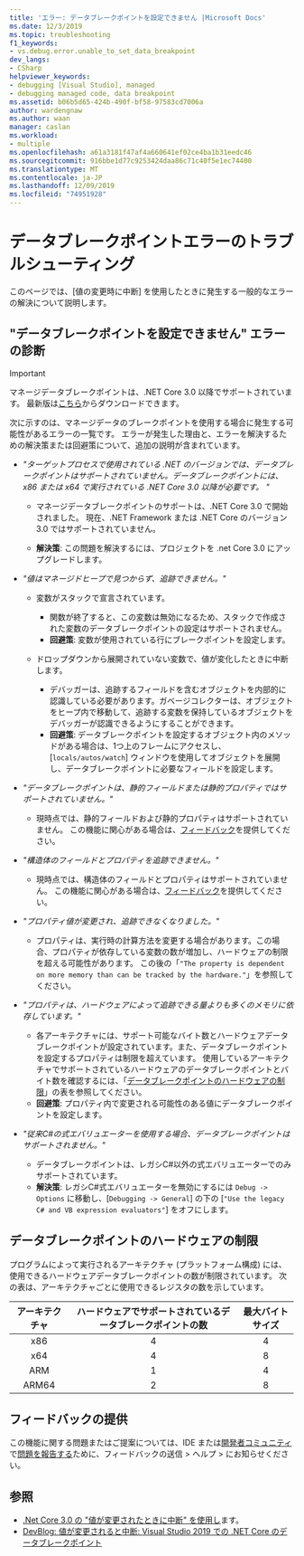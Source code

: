 ```yaml
---
title: 'エラー: データブレークポイントを設定できません |Microsoft Docs'
ms.date: 12/3/2019
ms.topic: troubleshooting
f1_keywords:
- vs.debug.error.unable_to_set_data_breakpoint
dev_langs:
- CSharp
helpviewer_keywords:
- debugging [Visual Studio], managed
- debugging managed code, data breakpoint
ms.assetid: b06b5d65-424b-490f-bf58-97583cd7006a
author: wardengnaw
ms.author: waan
manager: caslan
ms.workload:
- multiple
ms.openlocfilehash: a61a3181f47af4a660641ef02ce4ba1b31eedc46
ms.sourcegitcommit: 916bbe1d77c9253424daa86c71c40f5e1ec74400
ms.translationtype: MT
ms.contentlocale: ja-JP
ms.lasthandoff: 12/09/2019
ms.locfileid: "74951928"
---
```

# <a name="troubleshooting-data-breakpoint-errors"></a>データブレークポイントエラーのトラブルシューティング
このページでは、[値の変更時に中断] を使用したときに発生する一般的なエラーの解決について説明します。

## <a name="diagnosing-unable-to-set-data-breakpoint-errors"></a>"データブレークポイントを設定できません" エラーの診断
> [!IMPORTANT]
> マネージデータブレークポイントは、.NET Core 3.0 以降でサポートされています。 最新版は[こちら](https://dotnet.microsoft.com/download)からダウンロードできます。

次に示すのは、マネージデータのブレークポイントを使用する場合に発生する可能性があるエラーの一覧です。 エラーが発生した理由と、エラーを解決するための解決策または回避策について、追加の説明が含まれています。

- *"ターゲットプロセスで使用されている .NET のバージョンでは、データブレークポイントはサポートされていません。データブレークポイントには、x86 または x64 で実行されている .NET Core 3.0 以降が必要です。 "*

    - マネージデータブレークポイントのサポートは、.NET Core 3.0 で開始されました。 現在、.NET Framework または .NET Core のバージョン3.0 ではサポートされていません。 
    
    - **解決策**: この問題を解決するには、プロジェクトを .net Core 3.0 にアップグレードします。

- *"値はマネージドヒープで見つからず、追跡できません。"*
    - 変数がスタックで宣言されています。
        - 関数が終了すると、この変数は無効になるため、スタックで作成された変数のデータブレークポイントの設定はサポートされません。
        - **回避策**: 変数が使用されている行にブレークポイントを設定します。

    - ドロップダウンから展開されていない変数で、値が変化したときに中断します。
        - デバッガーは、追跡するフィールドを含むオブジェクトを内部的に認識している必要があります。ガベージコレクターは、オブジェクトをヒープ内で移動して、追跡する変数を保持しているオブジェクトをデバッガーが認識できるようにすることができます。 
        - **回避策**: データブレークポイントを設定するオブジェクト内のメソッドがある場合は、1つ上のフレームにアクセスし、[`locals/autos/watch`] ウィンドウを使用してオブジェクトを展開し、データブレークポイントに必要なフィールドを設定します。

- *"データブレークポイントは、静的フィールドまたは静的プロパティではサポートされていません。"*
    
    - 現時点では、静的フィールドおよび静的プロパティはサポートされていません。 この機能に関心がある場合は、[フィードバック](#provide-feedback)を提供してください。

- *"構造体のフィールドとプロパティを追跡できません。"*

    - 現時点では、構造体のフィールドとプロパティはサポートされていません。 この機能に関心がある場合は、[フィードバック](#provide-feedback)を提供してください。

- *"プロパティ値が変更され、追跡できなくなりました。"*

    - プロパティは、実行時の計算方法を変更する場合があります。この場合、プロパティが依存している変数の数が増加し、ハードウェアの制限を超える可能性があります。 この後の「`"The property is dependent on more memory than can be tracked by the hardware."`」を参照してください。

- *"プロパティは、ハードウェアによって追跡できる量よりも多くのメモリに依存しています。"*
    
    - 各アーキテクチャには、サポート可能なバイト数とハードウェアデータブレークポイントが設定されています。また、データブレークポイントを設定するプロパティは制限を超えています。 使用しているアーキテクチャでサポートされているハードウェアのデータブレークポイントとバイト数を確認するには、「[データブレークポイントのハードウェアの制限](#data-breakpoint-hardware-limitations)」の表を参照してください。 
    - **回避策**: プロパティ内で変更される可能性のある値にデータブレークポイントを設定します。

- *"従来C#の式エバリュエーターを使用する場合、データブレークポイントはサポートされません。"*

    - データブレークポイントは、レガシC#以外の式エバリュエーターでのみサポートされています。 
    - **解決策**: レガシC#式エバリュエーターを無効にするには `Debug -> Options` に移動し、[`Debugging -> General`] の下の [`"Use the legacy C# and VB expression evaluators"`] をオフにします。

## <a name="data-breakpoint-hardware-limitations"></a>データブレークポイントのハードウェアの制限

プログラムによって実行されるアーキテクチャ (プラットフォーム構成) には、使用できるハードウェアデータブレークポイントの数が制限されています。 次の表は、アーキテクチャごとに使用できるレジスタの数を示しています。

| アーキテクチャ | ハードウェアでサポートされているデータブレークポイントの数 | 最大バイトサイズ|
| :-------------: |:-------------:| :-------------:|
| x86 | 4 | 4 |
| x64 | 4 | 8 |
| ARM | 1 | 4 |
| ARM64 | 2 | 8 |

## <a name="provide-feedback"></a>フィードバックの提供
この機能に関する問題またはご提案については、IDE または[開発者コミュニティ](https://developercommunity.visualstudio.com/)で[問題を報告する](../ide/how-to-report-a-problem-with-visual-studio.md)ために、フィードバックの送信 > ヘルプ > にお知らせください。

## <a name="see-also"></a>参照
- [.Net Core 3.0 の "値が変更されたときに中断" を使用し](using-breakpoints.md#BKMK_set_a_data_breakpoint_managed)ます。
- [DevBlog: 値が変更されると中断: Visual Studio 2019 での .NET Core のデータブレークポイント](https://devblogs.microsoft.com/visualstudio/break-when-value-changes-data-breakpoints-for-net-core-in-visual-studio-2019/)
